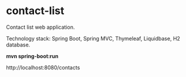 # contact-list
Contact list web application.
<p>
Technology stack: Spring Boot, Spring MVC, Thymeleaf, Liquidbase, H2 database.

<b>mvn spring-boot:run</b>

http://localhost:8080/contacts
